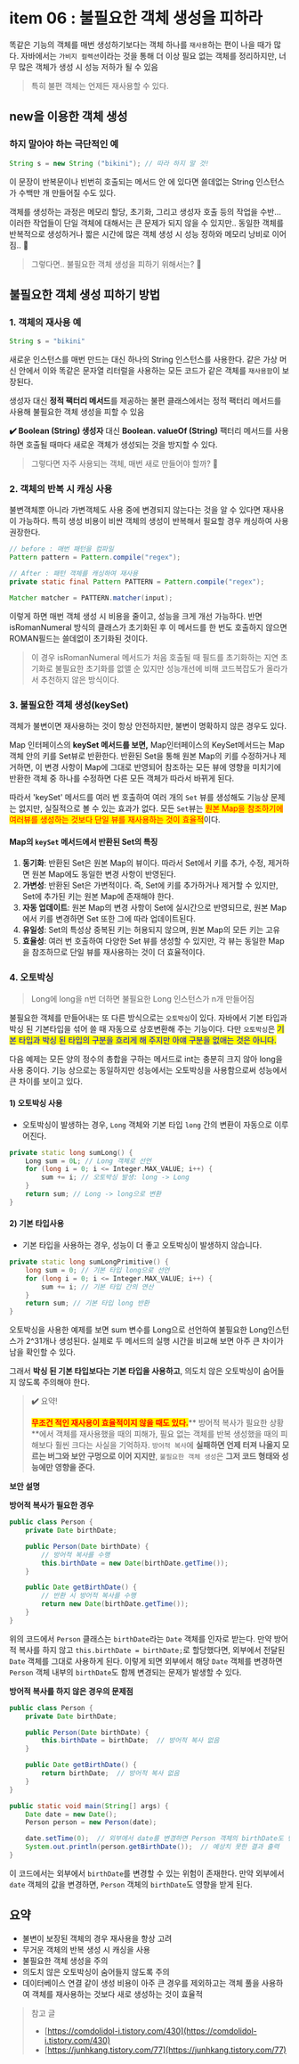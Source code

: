 # item 06 : 불필요한 객체 생성을 피하라

똑같은 기능의 객체를 매번 생성하기보다는 객체 하나를 `재사용`하는 편이 나을 때가 많다. 자바에서는 `가비지 컬렉션`이라는 것을 통해 더 이상 필요 없는 객체를 정리하지만, 너무 많은 객체가 생성 시 성능 저하가 될 수 있음

> 특히 불편 객체는 언제든 재사용할 수 있다.

## new을 이용한 객체 생성

### 하지 말아야 하는 극단적인 예

```java
String s = new String ("bikini"); // 따라 하지 말 것!
```

이 문장이 반복문이나 빈번히 호출되는 메서드 안 에 있다면 쓸데없는 String 인스턴스가 수백만 개 만들어질 수도 있다.



객체를 생성하는 과정은 메모리 할당, 초기화, 그리고 생성자 호출 등의 작업을 수반... 이러한 작업들이 단일 객체에 대해서는 큰 문제가 되지 않을 수 있지만.. 동일한 객체를 반복적으로 생성하거나 짧은 시간에 많은 객체 생성 시 성능 정하와 메모리 낭비로 이어짐.. 🤨

> 그렇다면.. 불필요한 객체 생성을 피하기 위해서는? 🤔

## 불필요한 객체 생성 피하기 방법

### 1. 객체의 재사용 예

```java
String s = "bikini"
```

새로운 인스턴스를 매번 만드는 대신 하나의 String 인스턴스를 사용한다. 같은 가상 머신 안에서 이와 똑같은 문자열 리터럴을 사용하는 모든 코드가 같은 객체를 `재사용함`이 보장된다.

생성자 대신 **정적 팩터리 메서드**를 제공하는 불편 클래스에서는 정적 팩터리 메서드를 사용해 불필요한 객체 생성을 피할 수 있음

**✔️ Boolean (String) 생성자** 대신 **Boolean. valueOf (String)** 팩터리 메서드를 사용 하면 호출될 때마다 새로운 객체가 생성되는 것을 방지할 수 있다.

> 그렇다면 자주 사용되는 객체, 매번 새로 만들어야 할까? 🤔

### 2. 객체의 반복 시 캐싱 사용

불변객체뿐 아니라 가변객체도 사용 중에 변경되지 않는다는 것을 알 수 있다면 재사용이 가능하다. 특히 생성 비용이 비싼 객체의 생성이 반복해서 필요할 경우 캐싱하여 사용 권장한다.&#x20;

```java
// before : 매번 패턴을 컴파일
Pattern pattern = Pattern.compile("regex");

// After : 패턴 객체를 캐싱하여 재사용
private static final Pattern PATTERN = Pattern.compile("regex");

Matcher matcher = PATTERN.matcher(input);
```

이렇게 하면 매번 객체 생성 시 비용을 줄이고, 성능을 크게 개선 가능하다.  반면 isRomanNumeral 방식의 클래스가 초기화된 후 이 메서드를 한 번도 호출하지 않으면 ROMAN필드는 쓸데없이 초기화된 것이다.

> 이 경우 isRomanNumeral 메서드가 처음 호출될 때 필드를 초기화하는 지연 초기화로 불필요한 초기화를 없앨 순 있지만 성능개선에 비해 코드복잡도가 올라가서 추천하지 않은 방식이다.

### 3. 불필요한 객체 생성(keySet)

객체가 불변이면 재사용하는 것이 항상 안전하지만, 불변이 명확하지 않은 경우도 있다.&#x20;

Map 인터페이스의 **keySet 메서드를 보면,** Map인터페이스의 KeySet메서드는 Map 객체 안의 키를 Set뷰로 반환한다. 반환된 Set을 통해 원본 Map의 키를 수정하거나 제거하면, 이 변경 사항이 Map에 그대로 반영되어 참조하는 모든 뷰에 영향을 미치기에 반환한 객체 중 하나를 수정하면 다른 모든 객체가 따라서 바뀌게 된다.



따라서 'keySet' 메서드를 여러 번 호출하여 여러 개의 `Set` 뷰를 생성해도 기능상 문제는 없지만, 실질적으로 볼 수 있는 효과가 없다. 모든 `Set`뷰는 <mark style="color:red;">원본 Map을 참조하기에 여러뷰를 생성하는 것보다 단일 뷰를 재사용하는 것이 효율적</mark>이다.

#### Map의 `keySet` 메서드에서 반환된 Set의 특징

1. **동기화**: 반환된 Set은 원본 Map의 뷰이다. 따라서 Set에서 키를 추가, 수정, 제거하면 원본 Map에도 동일한 변경 사항이 반영된다.
2. **가변성**: 반환된 Set은 가변적이다. 즉, Set에 키를 추가하거나 제거할 수 있지만, Set에 추가된 키는 원본 Map에 존재해야 한다.
3. **자동 업데이트**: 원본 Map의 변경 사항이 Set에 실시간으로 반영되므로, 원본 Map에서 키를 변경하면 Set 또한 그에 따라 업데이트된다.
4. **유일성**: Set의 특성상 중복된 키는 허용되지 않으며, 원본 Map의 모든 키는 고유
5. **효율성**: 여러 번 호출하여 다양한 Set 뷰를 생성할 수 있지만, 각 뷰는 동일한 Map을 참조하므로 단일 뷰를 재사용하는 것이 더 효율적이다.

### 4. 오토박싱

> Long에 long을 n번 더하면 불필요한 Long 인스턴스가 n개 만들어짐

불필요한 객체를 만들어내는 또 다른 방식으로는 `오토박싱`이 있다. 자바에서 기본 타입과 박싱 된 기본타입을 섞어 쓸 때 자동으로 상호변환해 주는 기능이다. 다만 `오토박싱`은 <mark style="color:blue;">기본 타입과 박싱 된 타입의 구분을 흐리게 해 주지만 아얘 구분을 없애는 것은 아니다.</mark>

다음 예제는 모든 양의 정수의 총합을 구하는 메서드로 int는 충분히 크지 않아 long을 사용 중이다. 기능 상으로는 동일하지만 성능에서는 오토박싱을 사용함으로써 성능에서 큰 차이를 보이고 있다.

#### 1) 오토박싱 사용  <a href="#section-4" id="section-4"></a>

* 오토박싱이 발생하는 경우, `Long` 객체와 기본 타입 `long` 간의 변환이 자동으로 이루어진다.

```cpp
private static long sumLong() {
    Long sum = 0L; // Long 객체로 선언
    for (long i = 0; i <= Integer.MAX_VALUE; i++) {
        sum += i; // 오토박싱 발생: long -> Long
    }
    return sum; // Long -> long으로 변환
}
```

#### 2) 기본 타입사용 <a href="#section-5" id="section-5"></a>

* 기본 타입을 사용하는 경우, 성능이 더 좋고 오토박싱이 발생하지 않습니다.

```cpp
private static long sumLongPrimitive() {
    long sum = 0; // 기본 타입 long으로 선언
    for (long i = 0; i <= Integer.MAX_VALUE; i++) {
        sum += i; // 기본 타입 간의 연산
    }
    return sum; // 기본 타입 long 반환
}
```

오토박싱을 사용한 예제를 보면 sum 변수를 Long으로 선언하여 불필요한 Long인스턴스가 2^31개나 생성된다. 실제로 두 메서드의 실행 시간을 비교해 보면 아주 큰 차이가 남을 확인할 수 있다.

그래서 **박싱 된 기본 타입보다는 기본 타입을 사용하고**, 의도치 않은 오토박싱이 숨어들지 않도록 주의해야 한다.

> **✔️** 요약!&#x20;
>
> <mark style="color:red;">**무조건 적인 재사용이 효율적이지 않을 때도 있다.**</mark>** 방어적 복사가 필요한 상황**에서 객체를 재사용했을 때의 피해가, 필요 없는 객체를 반복 생성했을 때의 피해보다 훨씬 크다는 사실을 기억하자. `방어적 복사`에 **실패하면 언제 터져 나올지 모르는 버그와 보안 구멍으로 이어 지지만**, `불필요한 객체 생성`은 **그저 코드 형태와 성능에만 영향을 준다.**

**보안 설명**

**방어적 복사가 필요한 경우**

```java
public class Person {
    private Date birthDate;

    public Person(Date birthDate) {
        // 방어적 복사를 수행
        this.birthDate = new Date(birthDate.getTime());
    }

    public Date getBirthDate() {
        // 반환 시 방어적 복사를 수행
        return new Date(birthDate.getTime());
    }
}
```

위의 코드에서 `Person` 클래스는 `birthDate`라는 `Date` 객체를 인자로 받는다. 만약 방어적 복사를 하지 않고 `this.birthDate = birthDate;`로 할당했다면, 외부에서 전달된 `Date` 객체를 그대로 사용하게 된다. 이렇게 되면 외부에서 해당 `Date` 객체를 변경하면 `Person` 객체 내부의 `birthDate`도 함께 변경되는 문제가 발생할 수 있다.

**방어적 복사를 하지 않은 경우의 문제점**

```java
public class Person {
    private Date birthDate;

    public Person(Date birthDate) {
        this.birthDate = birthDate;  // 방어적 복사 없음
    }

    public Date getBirthDate() {
        return birthDate;  // 방어적 복사 없음
    }
}

public static void main(String[] args) {
    Date date = new Date();
    Person person = new Person(date);

    date.setTime(0);  // 외부에서 date를 변경하면 Person 객체의 birthDate도 변경됨
    System.out.println(person.getBirthDate());  // 예상치 못한 결과 출력
}
```

이 코드에서는 외부에서 `birthDate`를 변경할 수 있는 위험이 존재한다. 만약 외부에서 `date` 객체의 값을 변경하면, `Person` 객체의 `birthDate`도 영향을 받게 된다.



## 요약&#x20;

* 불변이 보장된 객체의 경우 재사용을 항상 고려
* 무거운 객체의 반복 생성 시 캐싱을 사용
* 불필요한 객체 생성을 주의
* 의도치 않은 오토박싱이 숨어들지 않도록 주의
* 데이터베이스 연결 같이 생성 비용이 아주 큰 경우를 제외하고는 객체 풀을 사용하여 객체를 재사용하는 것보다 새로 생성하는 것이 효율적



> 참고 글
>
> * [https://comdolidol-i.tistory.com/430](https://comdolidol-i.tistory.com/430)
> * [https://junhkang.tistory.com/77](https://junhkang.tistory.com/77)
